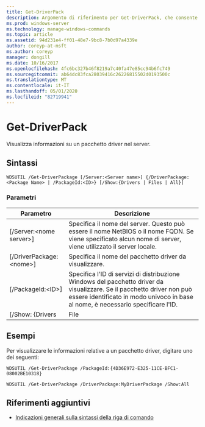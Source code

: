 ```yaml
---
title: Get-DriverPack
description: Argomento di riferimento per Get-DriverPack, che consente di visualizzare informazioni su un pacchetto driver nel server.
ms.prod: windows-server
ms.technology: manage-windows-commands
ms.topic: article
ms.assetid: 94d231e4-ff01-48e7-9bc8-7b0d97a4339e
author: coreyp-at-msft
ms.author: coreyp
manager: dongill
ms.date: 10/16/2017
ms.openlocfilehash: 4fc6bc327b46f8219a7c40fa47e85cc94b6fc749
ms.sourcegitcommit: ab64dc83fca28039416c26226815502d0193500c
ms.translationtype: MT
ms.contentlocale: it-IT
ms.lasthandoff: 05/01/2020
ms.locfileid: "82719941"
---
```

# <a name="get-driverpackage"></a>Get-DriverPack

Visualizza informazioni su un pacchetto driver nel server.

## <a name="syntax"></a>Sintassi

```
WDSUTIL /Get-DriverPackage [/Server:<Server name>] {/DriverPackage:<Package Name> | /PackageId:<ID>} [/Show:{Drivers | Files | All}]
```

### <a name="parameters"></a>Parametri

|        Parametro         |                                                                           Descrizione                                                                            |
|--------------------------|------------------------------------------------------------------------------------------------------------------------------------------------------------------|
| [/Server:\<nome server>] |              Specifica il nome del server. Questo può essere il nome NetBIOS o il nome FQDN. Se viene specificato alcun nome di server, viene utilizzato il server locale.               |
| [/DriverPackage:\<nome>] |                                                        Specifica il nome del pacchetto driver da visualizzare.                                                         |
|    [/PackageId:\<ID>]    | Specifica l'ID di servizi di distribuzione Windows del pacchetto driver da visualizzare. Se il pacchetto driver non può essere identificato in modo univoco in base al nome, è necessario specificare l'ID. |
|     [/Show: {Drivers     |                                                                              File                                                                               |

## <a name="examples"></a>Esempi

Per visualizzare le informazioni relative a un pacchetto driver, digitare uno dei seguenti:
```
WDSUTIL /Get-DriverPackage /PackageId:{4D36E972-E325-11CE-BFC1-08002BE10318}
```
```
WDSUTIL /Get-DriverPackage /DriverPackage:MyDriverPackage /Show:All
```

## <a name="additional-references"></a>Riferimenti aggiuntivi

- [Indicazioni generali sulla sintassi della riga di comando](command-line-syntax-key.md)